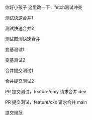 你好小孩子
这里改一下，fetch测试冲突

测试快速合并1

测试快速合并2

测试取消快速合并

变基测试1

变基测试2

合并提交测试1

合并提交测试2

PR 提交测试，feature/cmy 请求合并 dev

PR 提交测试，feature/cxx 请求合并 main

提交规范